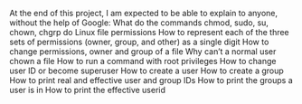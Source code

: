 At the end of this project, I am expected to be able to explain to anyone, without the help of Google:
What do the commands chmod, sudo, su, chown, chgrp do
Linux file permissions
How to represent each of the three sets of permissions (owner, group, and other) as a single digit
How to change permissions, owner and group of a file
Why can’t a normal user chown a file
How to run a command with root privileges
How to change user ID or become superuser
How to create a user
How to create a group
How to print real and effective user and group IDs
How to print the groups a user is in
How to print the effective userid



